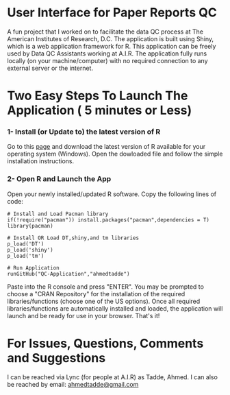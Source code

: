 # User Interface for Paper Reports QC
A fun project that I worked on to facilitate the data QC process at The American Institutes of Research, D.C. The application is built using Shiny, which is a web application framework for R. This application can be freely used by Data QC Assistants working at A.I.R. The application fully runs locally (on your machine/computer) with no required connection to any external server or the internet.



# Two Easy Steps To Launch The Application ( 5 minutes or Less)
### 1- Install (or Update to) the latest version of R
Go to this [page](https://cran.rstudio.com/) and download the latest version of R available for your operating system (Windows). Open the dowloaded file and follow the simple installation instructions.

### 2- Open R and Launch the App
Open your newly installed/updated R software. Copy the following lines of code:
```
# Install and Load Pacman library
if(!require("pacman")) install.packages("pacman",dependencies = T)
library(pacman)

# Install OR Load DT,shiny,and tm libraries
p_load('DT')
p_load('shiny')
p_load('tm')

# Run Application
runGitHub("QC-Application","ahmedtadde")

```
Paste into the R console and press "ENTER". You may be prompted to choose a "CRAN Repository" for the installation of the required libraries/functions (choose one of the US options). Once all required libraries/functions are automatically installed and loaded, the application will launch and be ready for use in your browser. That's it!

# For Issues, Questions, Comments and Suggestions
I can be reached via Lync (for people at A.I.R) as Tadde, Ahmed. I can also be reached by email: ahmedtadde@gmail.com
